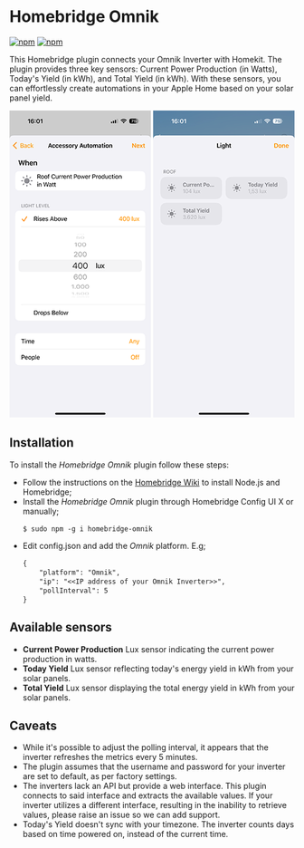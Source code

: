 # Homebridge Omnik
[![npm](https://img.shields.io/npm/dt/homebridge-omnik.svg)](https://www.npmjs.com/package/homebridge-omnik) [![npm](https://img.shields.io/npm/v/homebridge-omnik.svg)](https://www.npmjs.com/package/homebridge-omnik)

This Homebridge plugin connects your Omnik Inverter with Homekit. The plugin provides three key sensors: Current Power Production (in Watts), Today's Yield (in kWh), and Total Yield (in kWh). With these sensors, you can effortlessly create automations in your Apple Home based on your solar panel yield.

![Automation example](/assets/example_automation.png) ![Roof sensors](/assets/example_sensors.png)

## Installation
To install the *Homebridge Omnik* plugin follow these steps:

- Follow the instructions on the [Homebridge Wiki](https://homebridge.io/how-to-install-homebridge) to install Node.js and Homebridge;
- Install the *Homebridge Omnik* plugin through Homebridge Config UI X or manually;
  ```
  $ sudo npm -g i homebridge-omnik
  ```
- Edit config.json and add the *Omnik* platform. E.g;
    ```
    {
        "platform": "Omnik",
        "ip": "<<IP address of your Omnik Inverter>>",
        "pollInterval": 5
    }
    ```

## Available sensors
- **Current Power Production** Lux sensor indicating the current power production in watts.
- **Today Yield** Lux sensor reflecting today's energy yield in kWh from your solar panels.
- **Total Yield** Lux sensor displaying the total energy yield in kWh from your solar panels.

## Caveats
- While it's possible to adjust the polling interval, it appears that the inverter refreshes the metrics every 5 minutes.
- The plugin assumes that the username and password for your inverter are set to default, as per factory settings.
- The inverters lack an API but provide a web interface. This plugin connects to said interface and extracts the available values. If your inverter utilizes a different interface, resulting in the inability to retrieve values, please raise an issue so we can add support.
- Today's Yield doesn't sync with your timezone. The inverter counts days based on time powered on, instead of the current time.